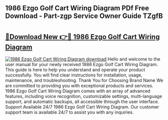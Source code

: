 ## 1986 Ezgo Golf Cart Wiring Diagram PDf Free Download - Part-zgp Service Owner Guide TZgfB

# <h2><a href="http://dfqhlzk.blite.top/?on=1986+Ezgo+Golf+Cart+Wiring+Diagram">🔗Download New 👉🔴 1986 Ezgo Golf Cart Wiring Diagram</a></h2>

[![1986 Ezgo Golf Cart Wiring Diagram download](https://i.imgur.com/lujVjoI.png)](http://dfqhlzk.blite.top/?on=1986+Ezgo+Golf+Cart+Wiring+Diagram)
Hello and welcome to the user manual for your newly received 1986 Ezgo Golf Cart Wiring Diagram. This guide is here to help you understand and operate your product successfully. You will find clear instructions for installation, usage, maintenance, and troubleshooting. Thank You for Choosing Brand Name We are committed to providing you with exceptional products and services. 1986 Ezgo Golf Cart Wiring Diagram comes with an array of advanced features, including voice recognition, customizable settings, multi-language support, and automatic backups, all accessible through the user interface. Support Available 24/7 1986 Ezgo Golf Cart Wiring Diagram. Our customer support team is available 24/7 to assist you with any inquiries.

